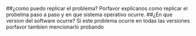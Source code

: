 ##¿como puedo replicar el problema?
Porfavor explicanos como replicar el probelma paso a paso y en que sistema operativo ocurre.
##¿En que version del software ocurre?
Si este problema ocurre en todas las versiones porfavor tambien mencionarlo
probando
